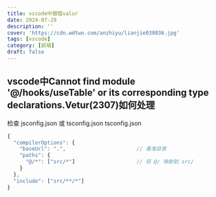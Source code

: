 ```yaml
---
title: vscode中报错valur
date: 2024-07-29
description: ''
cover: 'https://cdn.wdtwo.com/anzhiyu/lianjie038036.jpg'
tags: [vscode]
category: [前端]
draft: false 
---
```


## vscode中Cannot find module '@/hooks/useTable' or its corresponding type declarations.Vetur(2307)如何处理
  检查 jsconfig.json 或 tsconfig.json
tsconfig.json
```js
{  
  "compilerOptions": {  
    "baseUrl": ".",                       // 基准目录  
    "paths": {  
      "@/*": ["src/*"]                    // 将 @/ 映射到 src/  
    }  
  },  
  "include": ["src/**/*"]  
}
```
